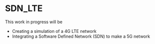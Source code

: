 # SDN_LTE
This work in progress will be 

- Creating a simulation of a 4G LTE network
- Integrating a Software Defined Network (SDN) to make a 5G network

